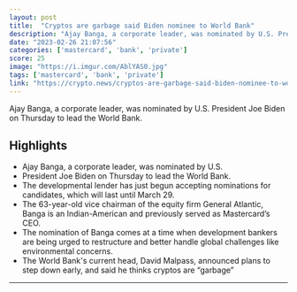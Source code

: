 ```yaml
---
layout: post
title:  "Cryptos are garbage said Biden nominee to World Bank"
description: "Ajay Banga, a corporate leader, was nominated by U.S. President Joe Biden on Thursday to lead the World Bank."
date: "2023-02-26 21:07:56"
categories: ['mastercard', 'bank', 'private']
score: 25
image: "https://i.imgur.com/AblYAS0.jpg"
tags: ['mastercard', 'bank', 'private']
link: "https://crypto.news/cryptos-are-garbage-said-biden-nominee-to-world-bank/"
---
```


Ajay Banga, a corporate leader, was nominated by U.S. President Joe Biden on Thursday to lead the World Bank.

## Highlights

- Ajay Banga, a corporate leader, was nominated by U.S.
- President Joe Biden on Thursday to lead the World Bank.
- The developmental lender has just begun accepting nominations for candidates, which will last until March 29.
- The 63-year-old vice chairman of the equity firm General Atlantic, Banga is an Indian-American and previously served as Mastercard’s CEO.
- The nomination of Banga comes at a time when development bankers are being urged to restructure and better handle global challenges like environmental concerns.
- The World Bank's current head, David Malpass, announced plans to step down early, and said he thinks cryptos are “garbage”

---
